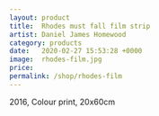 ```yaml
---
layout: product
title:  Rhodes must fall film strip
artist: Daniel James Homewood
category: products
date:   2020-02-27 15:53:28 +0000
image:  rhodes-film.jpg
price:
permalink: /shop/rhodes-film
---
```

2016, Colour print, 20x60cm
